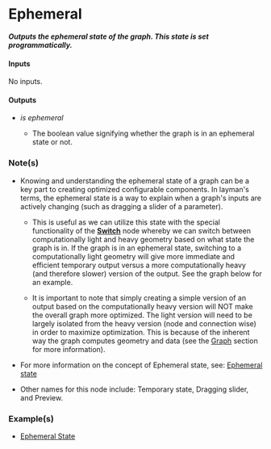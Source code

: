 # Ephemeral

**_Outputs the ephemeral state of the graph. This state is set programmatically._**


#### Inputs

No inputs.


#### Outputs

* _is ephemeral_

  * The boolean value signifying whether the graph is in an ephemeral state or not.


### Note(s)

* Knowing and understanding the ephemeral state of a graph can be a key part to creating optimized configurable components. In layman's terms, the ephemeral state is a way to explain when a graph's inputs are actively changing (such as dragging a slider of a parameter).

  * This is useful as we can utilize this state with the special functionality of the [**Switch**](/nodes/FloatSwitch/documentation.md) node whereby we can switch between computationally light and heavy geometry based on what state the graph is in. If the graph is in an ephemeral state, switching to a computationally light geometry will give more immediate and efficient temporary output versus a more computationally heavy (and therefore slower) version of the output. See the graph below for an example.

  * It is important to note that simply creating a simple version of an output based on the computationally heavy version will NOT make the overall graph more optimized. The light version will need to be largely isolated from the heavy version (node and connection wise) in order to maximize optimization. This is because of the inherent way the graph computes geometry and data (see the [Graph](/concepts/GeneralConcepts/graph.md) section for more information).

* For more information on the concept of Ephemeral state, see: [Ephemeral state](/concepts/GeneralConcepts/ephemeralState.md)

* Other names for this node include: Temporary state, Dragging slider, and Preview.


### Example(s)

* <a href="https://creator.trimble.com/graph?assetURI=whp:f23d0929-141a-4670-af58-8878d6b858fa&version=latest" target="_blank">Ephemeral State</a>
